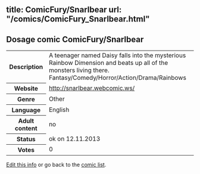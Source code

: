 title: ComicFury/Snarlbear
url: "/comics/ComicFury_Snarlbear.html"
---
Dosage comic ComicFury/Snarlbear
-----------------------------------------

<p id="msg"></p>
<script type="text/javascript">
if (window.location.search === '?edit_info_mail=sent_ok') {
  var elem = document.getElementById("msg");
  elem.innerHTML = 'Edited information sucessfully sent for review, which is usually done daily. Thanks!';
  elem.className = 'ok';
}
</script>
<table class="comicinfo">
<tr>
<th>Description</th><td>A teenager named Daisy falls into the mysterious Rainbow Dimension and beats up all of the monsters living there. Fantasy/Comedy/Horror/Action/Drama/Rainbows</td>
</tr>
<tr>
<th>Website</th><td><a href="http://snarlbear.webcomic.ws/">http://snarlbear.webcomic.ws/</a></td>
</tr>
<tr>
<th>Genre</th><td>Other</td>
</tr>
<tr>
<th>Language</th><td>English</td>
</tr>
<tr>
<th>Adult content</th><td>no</td>
</tr>
<tr>
<th>Status</th><td>ok on 12.11.2013</td>
</tr>
<tr>
<th>Votes</th><td>0</td>
</tr>
</table>

[Edit this info](ComicFury_Snarlbear_edit.html) or go back to the [comic list](../comic-index.html).
